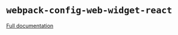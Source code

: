 # `webpack-config-web-widget-react`

[Full documentation](https://web-widget.js.org/docs/create-web-widget#webpack-config-web-widget-react)
